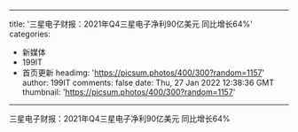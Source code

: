 
---
title: '三星电子财报：2021年Q4三星电子净利90亿美元 同比增长64%'
categories: 
 - 新媒体
 - 199IT
 - 首页更新
headimg: 'https://picsum.photos/400/300?random=1157'
author: 199IT
comments: false
date: Thu, 27 Jan 2022 12:38:36 GMT
thumbnail: 'https://picsum.photos/400/300?random=1157'
---

<div>   
三星电子财报：2021年Q4三星电子净利90亿美元 同比增长64%  
</div>
            